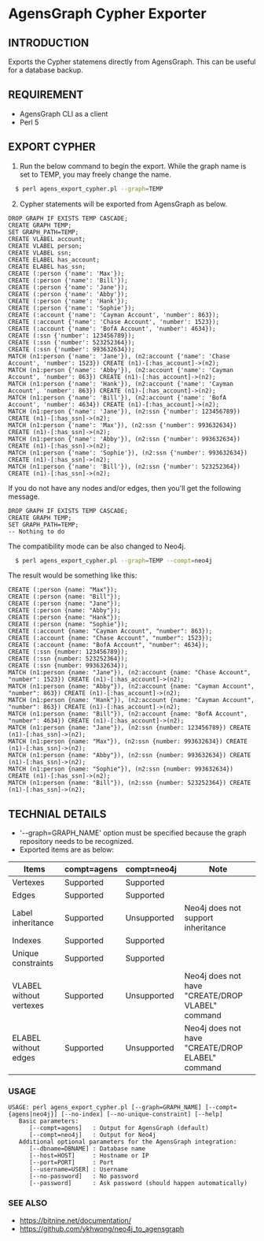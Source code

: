 # AgensGraph Cypher Exporter

## INTRODUCTION
Exports the Cypher statemens directly from AgensGraph. This can be useful for a database backup.

## REQUIREMENT
* AgensGraph CLI as a client
* Perl 5

## EXPORT CYPHER
1. Run the below command to begin the export. While the graph name is set to TEMP, you may freely change the name.

```sh
  $ perl agens_export_cypher.pl --graph=TEMP
```

2. Cypher statements will be exported from AgensGraph as below.
```
DROP GRAPH IF EXISTS TEMP CASCADE;
CREATE GRAPH TEMP;
SET GRAPH_PATH=TEMP;
CREATE VLABEL account;
CREATE VLABEL person;
CREATE VLABEL ssn;
CREATE ELABEL has_account;
CREATE ELABEL has_ssn;
CREATE (:person {'name': 'Max'});
CREATE (:person {'name': 'Bill'});
CREATE (:person {'name': 'Jane'});
CREATE (:person {'name': 'Abby'});
CREATE (:person {'name': 'Hank'});
CREATE (:person {'name': 'Sophie'});
CREATE (:account {'name': 'Cayman Account', 'number': 863});
CREATE (:account {'name': 'Chase Account', 'number': 1523});
CREATE (:account {'name': 'BofA Account', 'number': 4634});
CREATE (:ssn {'number': 123456789});
CREATE (:ssn {'number': 523252364});
CREATE (:ssn {'number': 993632634});
MATCH (n1:person {'name': 'Jane'}), (n2:account {'name': 'Chase Account', 'number': 1523}) CREATE (n1)-[:has_account]->(n2);
MATCH (n1:person {'name': 'Abby'}), (n2:account {'name': 'Cayman Account', 'number': 863}) CREATE (n1)-[:has_account]->(n2);
MATCH (n1:person {'name': 'Hank'}), (n2:account {'name': 'Cayman Account', 'number': 863}) CREATE (n1)-[:has_account]->(n2);
MATCH (n1:person {'name': 'Bill'}), (n2:account {'name': 'BofA Account', 'number': 4634}) CREATE (n1)-[:has_account]->(n2);
MATCH (n1:person {'name': 'Jane'}), (n2:ssn {'number': 123456789}) CREATE (n1)-[:has_ssn]->(n2);
MATCH (n1:person {'name': 'Max'}), (n2:ssn {'number': 993632634}) CREATE (n1)-[:has_ssn]->(n2);
MATCH (n1:person {'name': 'Abby'}), (n2:ssn {'number': 993632634}) CREATE (n1)-[:has_ssn]->(n2);
MATCH (n1:person {'name': 'Sophie'}), (n2:ssn {'number': 993632634}) CREATE (n1)-[:has_ssn]->(n2);
MATCH (n1:person {'name': 'Bill'}), (n2:ssn {'number': 523252364}) CREATE (n1)-[:has_ssn]->(n2);
```

If you do not have any nodes and/or edges, then you'll get the following message.
```
DROP GRAPH IF EXISTS TEMP CASCADE;
CREATE GRAPH TEMP;
SET GRAPH_PATH=TEMP;
-- Nothing to do
```

The compatibility mode can be also changed to Neo4j.
```sh
  $ perl agens_export_cypher.pl --graph=TEMP --compt=neo4j
```

The result would be something like this:
```
CREATE (:person {name: "Max"});
CREATE (:person {name: "Bill"});
CREATE (:person {name: "Jane"});
CREATE (:person {name: "Abby"});
CREATE (:person {name: "Hank"});
CREATE (:person {name: "Sophie"});
CREATE (:account {name: "Cayman Account", "number": 863});
CREATE (:account {name: "Chase Account", "number": 1523});
CREATE (:account {name: "BofA Account", "number": 4634});
CREATE (:ssn {number: 123456789});
CREATE (:ssn {number: 523252364});
CREATE (:ssn {number: 993632634});
MATCH (n1:person {name: "Jane"}), (n2:account {name: "Chase Account", "number": 1523}) CREATE (n1)-[:has_account]->(n2);
MATCH (n1:person {name: "Abby"}), (n2:account {name: "Cayman Account", "number": 863}) CREATE (n1)-[:has_account]->(n2);
MATCH (n1:person {name: "Hank"}), (n2:account {name: "Cayman Account", "number": 863}) CREATE (n1)-[:has_account]->(n2);
MATCH (n1:person {name: "Bill"}), (n2:account {name: "BofA Account", "number": 4634}) CREATE (n1)-[:has_account]->(n2);
MATCH (n1:person {name: "Jane"}), (n2:ssn {number: 123456789}) CREATE (n1)-[:has_ssn]->(n2);
MATCH (n1:person {name: "Max"}), (n2:ssn {number: 993632634}) CREATE (n1)-[:has_ssn]->(n2);
MATCH (n1:person {name: "Abby"}), (n2:ssn {number: 993632634}) CREATE (n1)-[:has_ssn]->(n2);
MATCH (n1:person {name: "Sophie"}), (n2:ssn {number: 993632634}) CREATE (n1)-[:has_ssn]->(n2);
MATCH (n1:person {name: "Bill"}), (n2:ssn {number: 523252364}) CREATE (n1)-[:has_ssn]->(n2);
```

## TECHNIAL DETAILS
* '--graph=GRAPH_NAME' option must be specified because the graph repository needs to be recognized.
* Exported items are as below:

| Items | compt=agens | compt=neo4j | Note |
| ------------- | ------------- | ------------- | ------------- |
| Vertexes | Supported | Supported |  |
| Edges | Supported | Supported |  |
| Label inheritance | Supported | Unsupported | Neo4j does not support inheritance |
| Indexes | Supported | Supported | |
| Unique constraints | Supported | Supported | |
| VLABEL without vertexes | Supported | Unsupported | Neo4j does not have "CREATE/DROP VLABEL" command |
| ELABEL without edges | Supported | Unsupported | Neo4j does not have "CREATE/DROP ELABEL" command |

### USAGE
```
USAGE: perl agens_export_cypher.pl [--graph=GRAPH_NAME] [--compt={agens|neo4j}] [--no-index] [--no-unique-constraint] [--help]
   Basic parameters:
      [--compt=agens]   : Output for AgensGraph (default)
      [--compt=neo4j]   : Output for Neo4j
   Additional optional parameters for the AgensGraph integration:
      [--dbname=DBNAME] : Database name
      [--host=HOST]     : Hostname or IP
      [--port=PORT]     : Port
      [--username=USER] : Username
      [--no-password]   : No password
      [--password]      : Ask password (should happen automatically)
```

### SEE ALSO
* https://bitnine.net/documentation/
* https://github.com/ykhwong/neo4j_to_agensgraph
